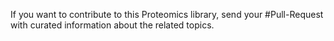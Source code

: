 If you want to contribute to this Proteomics library, send your #Pull-Request with curated information about the related topics.
